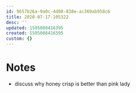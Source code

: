 ```yaml
---
id: 9657b26a-9a0c-4d08-838e-ac369ab958c6
title: 2020-07-17-105322
desc: ''
updated: 1595008416395
created: 1595008416395
custom: {}
---
```



# Notes
- discuss why honey crisp is better than pink lady
